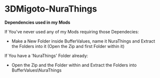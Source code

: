# 3DMigoto-NuraThings
<b>Dependencies used in my Mods</b>

If You've never used any of my Mods requiring those Dependecies:
- Make a New Folder inside BufferValues, name it NuraThings and Extract the Folders into it (Open the Zip and first Folder within it)

If You have a 'NuraThings' Folder already:
- Open the Zip and the Folder within and Extract the Folders into BufferValues\NuraThings
